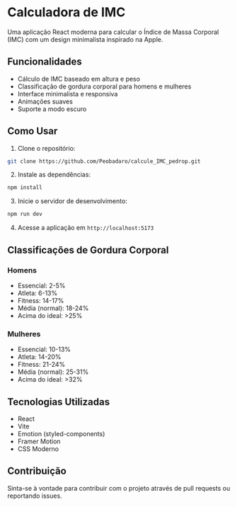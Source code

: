 # Calculadora de IMC

Uma aplicação React moderna para calcular o Índice de Massa Corporal (IMC) com um design minimalista inspirado na Apple.

## Funcionalidades

- Cálculo de IMC baseado em altura e peso
- Classificação de gordura corporal para homens e mulheres
- Interface minimalista e responsiva
- Animações suaves
- Suporte a modo escuro

## Como Usar

1. Clone o repositório:
```bash
git clone https://github.com/Peobadaro/calcule_IMC_pedrop.git
```

2. Instale as dependências:
```bash
npm install
```

3. Inicie o servidor de desenvolvimento:
```bash
npm run dev
```

4. Acesse a aplicação em `http://localhost:5173`

## Classificações de Gordura Corporal

### Homens
- Essencial: 2-5%
- Atleta: 6-13%
- Fitness: 14-17%
- Média (normal): 18-24%
- Acima do ideal: >25%

### Mulheres
- Essencial: 10-13%
- Atleta: 14-20%
- Fitness: 21-24%
- Média (normal): 25-31%
- Acima do ideal: >32%

## Tecnologias Utilizadas

- React
- Vite
- Emotion (styled-components)
- Framer Motion
- CSS Moderno

## Contribuição

Sinta-se à vontade para contribuir com o projeto através de pull requests ou reportando issues. 